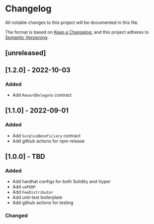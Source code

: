 # Changelog

All notable changes to this project will be documented in this file.

The format is based on [Keep a Changelog](https://keepachangelog.com/en/1.0.0/),
and this project adheres to [Semantic Versioning](https://semver.org/spec/v2.0.0.html).

## [unreleased]

## [1.2.0] - 2022-10-03

### Added

- Add `RewardDelegate` contract

## [1.1.0] - 2022-09-01

### Added

- Add `SurplusBeneficiary` contract
- Add github actions for npm release

## [1.0.0] - TBD
### Added

- Add hardhat configs for both Solidity and Vyper
- Add `vePERP`
- Add `FeeDistributor`
- Add unit-test boilerplate
- Add github actions for testing

### Changed
